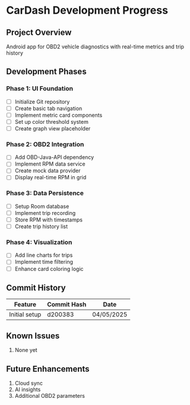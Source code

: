 # CarDash Development Progress

## Project Overview
Android app for OBD2 vehicle diagnostics with real-time metrics and trip history

## Development Phases

### Phase 1: UI Foundation
- [ ] Initialize Git repository
- [ ] Create basic tab navigation
- [ ] Implement metric card components
- [ ] Set up color threshold system
- [ ] Create graph view placeholder

### Phase 2: OBD2 Integration  
- [ ] Add OBD-Java-API dependency
- [ ] Implement RPM data service
- [ ] Create mock data provider
- [ ] Display real-time RPM in grid

### Phase 3: Data Persistence
- [ ] Setup Room database
- [ ] Implement trip recording
- [ ] Store RPM with timestamps
- [ ] Create trip history list

### Phase 4: Visualization
- [ ] Add line charts for trips
- [ ] Implement time filtering
- [ ] Enhance card coloring logic

## Commit History
| Feature | Commit Hash | Date |
|---------|-------------|------|
| Initial setup | d200383 | 04/05/2025 |

## Known Issues
1. None yet

## Future Enhancements
1. Cloud sync
2. AI insights
3. Additional OBD2 parameters
